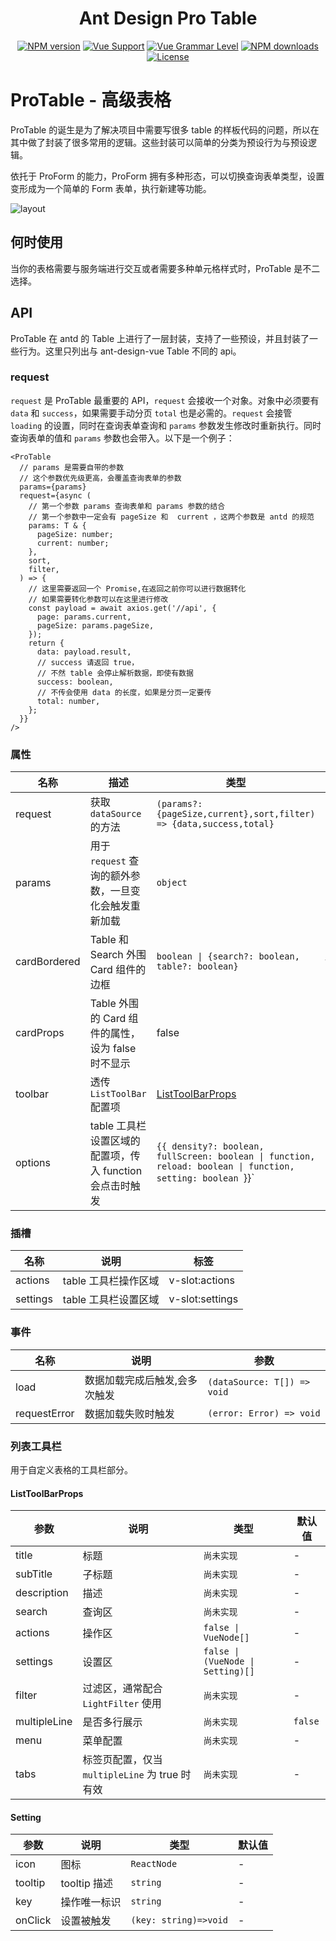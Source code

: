 <h1 align="center">
Ant Design Pro Table
</h1>

<div align="center">

[![NPM version](https://img.shields.io/npm/v/@ant-design-vue/pro-table/latest?style=flat)](https://npmjs.org/package/@ant-design-vue/pro-table) [![Vue Support](https://img.shields.io/badge/support-Vue3-green?style=flat)](./package.json) [![Vue Grammar Level](https://img.shields.io/badge/full-Composition%20API-blue?style=flat)](https://v3.vuejs.org/guide/composition-api-introduction.html) [![NPM downloads](http://img.shields.io/npm/dm/@ant-design-vue/pro-table.svg?style=flat)](https://npmjs.org/package/@ant-design-vue/pro-table) [![License](https://img.shields.io/github/license/vueComponent/pro-components)](./LICENSE)

</div>

# ProTable - 高级表格

ProTable 的诞生是为了解决项目中需要写很多 table 的样板代码的问题，所以在其中做了封装了很多常用的逻辑。这些封装可以简单的分类为预设行为与预设逻辑。

依托于 ProForm 的能力，ProForm 拥有多种形态，可以切换查询表单类型，设置变形成为一个简单的 Form 表单，执行新建等功能。

![layout
](https://gw.alipayobjects.com/zos/antfincdn/Hw%26ryTueTW/bianzu%2525204.png)

## 何时使用

当你的表格需要与服务端进行交互或者需要多种单元格样式时，ProTable 是不二选择。

## API

ProTable 在 antd 的 Table 上进行了一层封装，支持了一些预设，并且封装了一些行为。这里只列出与 ant-design-vue Table 不同的 api。

### request

`request` 是 ProTable 最重要的 API，`request` 会接收一个对象。对象中必须要有 `data` 和 `success`，如果需要手动分页 `total` 也是必需的。`request` 会接管 `loading` 的设置，同时在查询表单查询和 `params` 参数发生修改时重新执行。同时 查询表单的值和 `params` 参数也会带入。以下是一个例子：

```tsx | pure
<ProTable
  // params 是需要自带的参数
  // 这个参数优先级更高，会覆盖查询表单的参数
  params={params}
  request={async (
    // 第一个参数 params 查询表单和 params 参数的结合
    // 第一个参数中一定会有 pageSize 和  current ，这两个参数是 antd 的规范
    params: T & {
      pageSize: number;
      current: number;
    },
    sort,
    filter,
  ) => {
    // 这里需要返回一个 Promise,在返回之前你可以进行数据转化
    // 如果需要转化参数可以在这里进行修改
    const payload = await axios.get('//api', {
      page: params.current,
      pageSize: params.pageSize,
    });
    return {
      data: payload.result,
      // success 请返回 true，
      // 不然 table 会停止解析数据，即使有数据
      success: boolean,
      // 不传会使用 data 的长度，如果是分页一定要传
      total: number,
    };
  }}
/>
```

### 属性

| 名称 | 描述 | 类型 | 默认值 |
| --- | --- | --- | --- |
| request | 获取 `dataSource` 的方法 | `(params?: {pageSize,current},sort,filter) => {data,success,total}` | - |
| params | 用于 `request` 查询的额外参数，一旦变化会触发重新加载 | `object` | - |
| cardBordered | Table 和 Search 外围 Card 组件的边框 | `boolean \| {search?: boolean, table?: boolean}` | false |
| cardProps | Table 外围的 Card 组件的属性，设为 false 时不显示 | false |  |
| toolbar | 透传 `ListToolBar` 配置项 | [ListToolBarProps](#listtoolbarprops) | - |
| options | table 工具栏设置区域的配置项，传入 function 会点击时触发 | `{{ density?: boolean, fullScreen: boolean \| function, reload: boolean \| function, setting: boolean `}}` | `{ fullScreen: false, reload: true, setting: true }` |

### 插槽

| 名称     | 说明                 | 标签            |
| -------- | -------------------- | --------------- |
| actions  | table 工具栏操作区域 | v-slot:actions  |
| settings | table 工具栏设置区域 | v-slot:settings |

### 事件

| 名称         | 说明                          | 参数                        |
| ------------ | ----------------------------- | --------------------------- |
| load         | 数据加载完成后触发,会多次触发 | `(dataSource: T[]) => void` |
| requestError | 数据加载失败时触发            | `(error: Error) => void`    |

### 列表工具栏

用于自定义表格的工具栏部分。

#### ListToolBarProps

| 参数         | 说明                                           | 类型                              | 默认值  |
| ------------ | ---------------------------------------------- | --------------------------------- | ------- |
| title        | 标题                                           | `尚未实现`                        | -       |
| subTitle     | 子标题                                         | `尚未实现`                        | -       |
| description  | 描述                                           | `尚未实现`                        | -       |
| search       | 查询区                                         | `尚未实现`                        | -       |
| actions      | 操作区                                         | `false \| VueNode[]`              | -       |
| settings     | 设置区                                         | `false \| (VueNode \| Setting)[]` | -       |
| filter       | 过滤区，通常配合 `LightFilter` 使用            | `尚未实现`                        | -       |
| multipleLine | 是否多行展示                                   | `尚未实现`                        | `false` |
| menu         | 菜单配置                                       | `尚未实现`                        | -       |
| tabs         | 标签页配置，仅当 `multipleLine` 为 true 时有效 | `尚未实现`                        | -       |

#### Setting

| 参数    | 说明         | 类型                  | 默认值 |
| ------- | ------------ | --------------------- | ------ |
| icon    | 图标         | `ReactNode`           | -      |
| tooltip | tooltip 描述 | `string`              | -      |
| key     | 操作唯一标识 | `string`              | -      |
| onClick | 设置被触发   | `(key: string)=>void` | -      |
